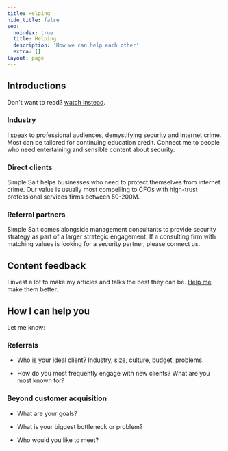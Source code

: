 ```yaml
---
title: Helping
hide_title: false
seo:
  noindex: true
  title: Helping
  description: 'How we can help each other'
  extra: []
layout: page
---
```



## Introductions

Don't want to read? [watch instead](https://share.descript.com/view/4vY0XRtMzYx).

### Industry

I [speak](/speaking/) to professional audiences, demystifying security and internet crime. Most can be tailored for continuing education credit. Connect me to people who need entertaining and sensible content about security.

### Direct clients

Simple Salt helps businesses who need to protect themselves from internet crime. Our value is usually most compelling to CFOs with high-trust professional services firms between 50-200M.

### Referral partners

Simple Salt comes alongside management consultants to provide security strategy as part of a larger strategic engagement. If a consulting firm with matching values is looking for a security partner, please connect us.

## Content feedback

I invest a lot to make my articles and talks the best they can be. [Help me](/help-content) make them better.

## How I can help you

Let me know:

### Referrals

- Who is your ideal client? Industry, size, culture, budget, problems.

- How do you most frequently engage with new clients? What are you most known for?

### Beyond customer acquisition

- What are your goals?

- What is your biggest bottleneck or problem?

- Who would you like to meet?
